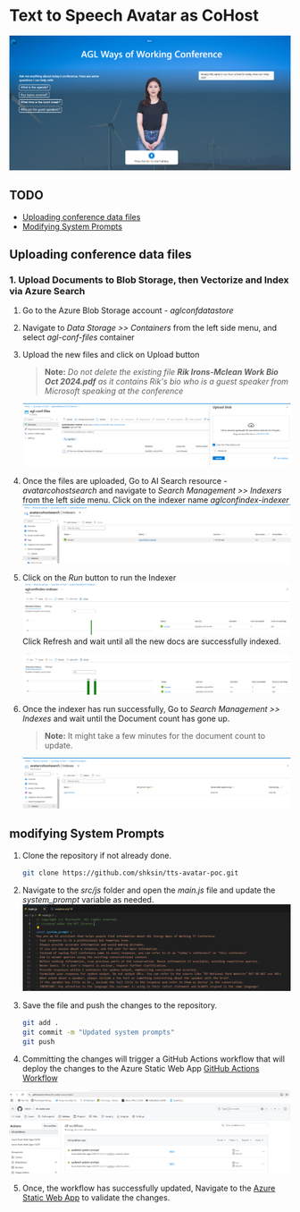 # Text to Speech Avatar as CoHost

<img src="./src/images/demo-screenshot.png" alt="drawing" style="width:1200px;"/>

## TODO
- [Uploading conference data files](#uploading-conference-data-files)
- [Modifying System Prompts](#modifying-system-prompts)


## Uploading conference data files 

### 1. Upload Documents to Blob Storage, then Vectorize and Index via Azure Search

1. Go to the Azure Blob Storage account - *aglconfdatastore*
2. Navigate to *Data Storage >> Containers* from the left side menu, and select *agl-conf-files* container   
3. Upload the new files and click on Upload button
   > **Note:** *Do not delete the existing file **Rik Irons-Mclean Work Bio Oct 2024.pdf** as it contains Rik's bio who is a guest speaker from Microsoft speaking at the conference*

   ![storageaccountupload](src/images/storageaccountupload.png)
  
4. Once the files are uploaded, Go to AI Search resource - *avatarcohostsearch* and navigate to *Search Management >> Indexers* from the left side menu.
   Click on the indexer name *aglconfindex-indexer* 
   ![alt text](src/images/indexer.png)

4. Click on the *Run* button to run the Indexer
   ![alt text](src/images/indexer-run.png)
   Click Refresh and wait until all the new docs are successfully indexed.

   ![alt text](src/images/indexer-run-success.png)

5. Once the indexer has run successfully, Go to *Search Management >> Indexes* and wait until the Document count has gone up.
   >**Note:** It might take a few minutes for the document count to update. 
   
   ![alt text](src/images/index-doc-count.png)



## modifying System Prompts

1. Clone the repository if not already done.
      ```bash
      git clone https://github.com/shksin/tts-avatar-poc.git
      ```

2. Navigate to the *src/js* folder and open the *main.js* file and update the *system_prompt* variable as needed.
   ![System Prompt](src/images/systemprompt.png)

3. Save the file and push the changes to the repository.
   ```bash
   git add .
   git commit -m "Updated system prompts"
   git push
   ```

4. Committing the changes will trigger a GitHub Actions workflow that will deploy the changes to the Azure Static Web App
[GitHub Actions Workflow](https://github.com/shksin/tts-avatar-poc/actions)

![GitHub Actions Workflow](src/images/ghactions.png)

5. Once, the workflow has successfully updated, Navigate to the [Azure Static Web App](https://yellow-bay-059942200.4.azurestaticapps.net/) to validate the changes.









